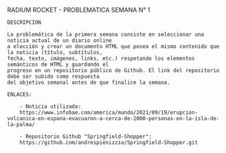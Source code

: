 RADIUM ROCKET - PROBLEMATICA SEMANA N° 1

    DESCRIPCION

    La problemática de la primera semana consiste en seleccionar una noticia actual de un diario online 
    a elección y crear un documento HTML que posea el mismo contenido que la noticia (título, subtítulos, 
    fecha, texto, imágenes, links, etc.) respetando los elementos semánticos de HTML y guardando el 
    progreso en un repositorio público de Github. El link del repositorio debe ser subido como respuesta 
    del objetivo semanal antes de que finalice la semana.

    ENLACES:

        - Noticia utilizada: 
        https://www.infobae.com/america/mundo/2021/09/19/erupcion-volcanica-en-espana-evacuaron-a-cerca-de-2000-personas-en-la-isla-de-la-palma/
        
        - Repositorio Github "Springfield-Shopper": 
        https://github.com/andrespienizzio/Springfield-Shopper.git

